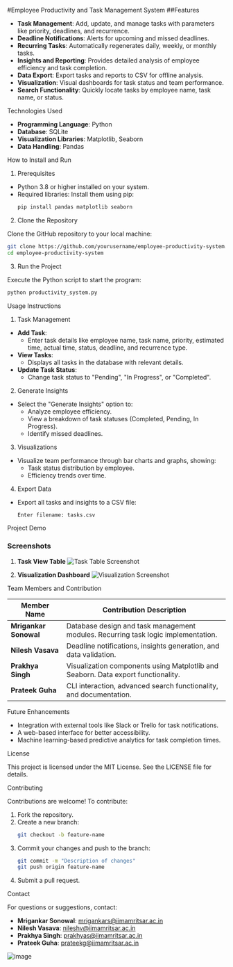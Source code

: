 #Employee Productivity and Task Management System
##Features

- **Task Management**: Add, update, and manage tasks with parameters like priority, deadlines, and recurrence.
- **Deadline Notifications**: Alerts for upcoming and missed deadlines.
- **Recurring Tasks**: Automatically regenerates daily, weekly, or monthly tasks.
- **Insights and Reporting**: Provides detailed analysis of employee efficiency and task completion.
- **Data Export**: Export tasks and reports to CSV for offline analysis.
- **Visualization**: Visual dashboards for task status and team performance.
- **Search Functionality**: Quickly locate tasks by employee name, task name, or status.

Technologies Used

- **Programming Language**: Python
- **Database**: SQLite
- **Visualization Libraries**: Matplotlib, Seaborn
- **Data Handling**: Pandas

How to Install and Run
1. Prerequisites

- Python 3.8 or higher installed on your system.
- Required libraries: Install them using pip:
  ```bash
  pip install pandas matplotlib seaborn
  ```

2. Clone the Repository

Clone the GitHub repository to your local machine:
```bash
git clone https://github.com/yourusername/employee-productivity-system.git
cd employee-productivity-system
```

3. Run the Project

Execute the Python script to start the program:
```bash
python productivity_system.py
```

Usage Instructions
1. Task Management

- **Add Task**:
  - Enter task details like employee name, task name, priority, estimated time, actual time, status, deadline, and recurrence type.
- **View Tasks**:
  - Displays all tasks in the database with relevant details.
- **Update Task Status**:
  - Change task status to "Pending", "In Progress", or "Completed".

2. Generate Insights

- Select the "Generate Insights" option to:
  - Analyze employee efficiency.
  - View a breakdown of task statuses (Completed, Pending, In Progress).
  - Identify missed deadlines.

3. Visualizations

- Visualize team performance through bar charts and graphs, showing:
  - Task status distribution by employee.
  - Efficiency trends over time.

4. Export Data

- Export all tasks and insights to a CSV file:
  ```bash
  Enter filename: tasks.csv
  ```

Project Demo

### Screenshots

1. **Task View Table**
   ![Task Table Screenshot](path/to/screenshot1.png)

2. **Visualization Dashboard**
   ![Visualization Screenshot](path/to/screenshot2.png)

Team Members and Contribution

| Member Name         | Contribution Description                                                                                   |
|---------------------|-----------------------------------------------------------------------------------------------------------|
| **Mrigankar Sonowal** | Database design and task management modules. Recurring task logic implementation.                       |
| **Nilesh Vasava**   | Deadline notifications, insights generation, and data validation.                                         |
| **Prakhya Singh**   | Visualization components using Matplotlib and Seaborn. Data export functionality.                        |
| **Prateek Guha**    | CLI interaction, advanced search functionality, and documentation.                                       |

Future Enhancements

- Integration with external tools like Slack or Trello for task notifications.
- A web-based interface for better accessibility.
- Machine learning-based predictive analytics for task completion times.

License

This project is licensed under the MIT License. See the LICENSE file for details.

Contributing

Contributions are welcome! To contribute:
1. Fork the repository.
2. Create a new branch:
   ```bash
   git checkout -b feature-name
   ```
3. Commit your changes and push to the branch:
   ```bash
   git commit -m "Description of changes"
   git push origin feature-name
   ```
4. Submit a pull request.

Contact

For questions or suggestions, contact:
- **Mrigankar Sonowal**: [mrigankars@iimamritsar.ac.in](mailto:mrigankars@iimamritsar.ac.in)
- **Nilesh Vasava**: [nileshv@iimamritsar.ac.in](mailto:nileshv@iimamritsar.ac.in)
- **Prakhya Singh**: [prakhyas@iimamritsar.ac.in](mailto:prakhyas@iimamritsar.ac.in)
- **Prateek Guha**: [prateekg@iimamritsar.ac.in](mailto:prateekg@iimamritsar.ac.in)

![image](https://github.com/user-attachments/assets/c6cb0e35-4d5f-4582-a406-0b242ef951fe)
